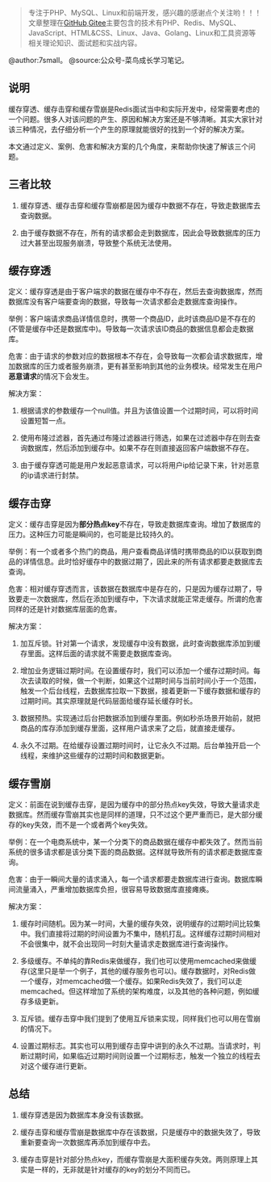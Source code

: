 > 专注于PHP、MySQL、Linux和前端开发，感兴趣的感谢点个关注哟！！！文章整理在[GitHub](https://github.com/7small7),[Gitee](https://gitee.com/bruce_qiq)主要包含的技术有PHP、Redis、MySQL、JavaScript、HTML&CSS、Linux、Java、Golang、Linux和工具资源等相关理论知识、面试题和实战内容。

@author:7small。
@source:公众号-菜鸟成长学习笔记。

## 说明

缓存穿透、缓存击穿和缓存雪崩是Redis面试当中和实际开发中，经常需要考虑的一个问题。很多人对该问题的产生、原因和解决方案还是不够清晰。其实大家针对该三种情况，去仔细分析一个产生的原理就能很好的找到一个好的解决方案。

本文通过定义、案例、危害和解决方案的几个角度，来帮助你快速了解该三个问题。

## 三者比较

1. 缓存穿透、缓存击穿和缓存雪崩都是因为缓存中数据不存在，导致走数据库去查询数据。

2. 由于缓存数据不存在，所有的请求都会走到数据库，因此会导致数据库的压力过大甚至出现服务崩溃，导致整个系统无法使用。

## 缓存穿透

定义：缓存穿透是由于客户端求的数据在缓存中不存在，然后去查询数据库，然而数据库没有客户端要查询的数据，导致每一次请求都会走数据库查询操作。

举例：客户端请求商品详情信息时，携带一个商品ID，此时该商品ID是不存在的(不管是缓存中还是数据库中)。导致每一次请求该ID商品的数据信息都会走数据库。

危害：由于请求的参数对应的数据根本不存在，会导致每一次都会请求数据库，增加数据库的压力或者服务崩溃，更有甚至影响到其他的业务模块。经常发生在用户**恶意请求**的情况下会发生。

解决方案：
1. 根据请求的参数缓存一个null值。并且为该值设置一个过期时间，可以将时间设置短暂一点。

2. 使用布隆过滤器，首先通过布隆过滤器进行筛选，如果在过滤器中存在则去查询数据库，然后添加到缓存中。如果不存在则直接返回客户端数据不存在。

3. 由于缓存穿透可能是用户发起恶意请求，可以将用户ip给记录下来，针对恶意的ip请求进行封禁。

## 缓存击穿

定义：缓存击穿是因为**部分热点key**不存在，导致走数据库查询。增加了数据库的压力。这种压力可能是瞬间的，也可能是比较持久的。

举例：有一个或者多个热门的商品，用户查看商品详情时携带商品的ID以获取到商品的详情信息。此时恰好缓存中的数据过期了，因此来的所有请求都要走数据库去查询。

危害：相对缓存穿透而言，该数据在数据库中是存在的，只是因为缓存过期了，导致要走一次数据库，然后在添加到缓存中，下次请求就能正常走缓存。所谓的危害同样的还是针对数据库层面的危害。

解决方案：
1. 加互斥锁。针对第一个请求，发现缓存中没有数据，此时查询数据库添加到缓存里面。这样后面的请求就不需要走数据库查询。

2. 增加业务逻辑过期时间。在设置缓存时，我们可以添加一个缓存过期时间。每次去读取的时候，做一个判断，如果这个过期时间与当前时间小于一个范围，触发一个后台线程，去数据库拉取一下数据，接着更新一下缓存数据和缓存的过期时间。其实原理就是代码层面给缓存延长缓存时长。

3. 数据预热。实现通过后台把数据添加到缓存里面。例如秒杀场景开始前，就把商品的库存添加到缓存里面，这样用户请求来了之后，就直接走缓存。

4. 永久不过期。在给缓存设置过期时间时，让它永久不过期。后台单独开启一个线程，来维护这些缓存的过期时间和数据更新。

## 缓存雪崩

定义：前面在说到缓存击穿，是因为缓存中的部分热点key失效，导致大量请求走数据库。然而缓存雪崩其实也是同样的道理，只不过这个更严重而已，是大部分缓存的key失效，而不是一个或者两个key失效。

举例：在一个电商系统中，某一个分类下的商品数据在缓存中都失效了。然而当前系统的很多请求都是该分类下面的商品数据。这样就导致所有的请求都走数据库查询。

危害：由于一瞬间大量的请求涌入，每一个请求都要走数据库进行查询。数据库瞬间流量涌入，严重增加数据库负担，很容易导致数据库直接瘫痪。

解决方案：
1. 缓存时间随机。因为某一时间，大量的缓存失效，说明缓存的过期时间比较集中。我们直接将过期的时间设置为不集中，随机打乱。这样缓存过期时间相对不会很集中，就不会出现同一时刻大量请求走数据库进行查询操作。

2. 多级缓存。不单纯的靠Redis来做缓存，我们也可以使用memcached来做缓存(这里只是举一个例子，其他的缓存服务也可以)。缓存数据时，对Redis做一个缓存，对memcached做一个缓存。如果Redis失效了，我们可以走memcached。但这样增加了系统的架构难度，以及其他的各种问题，例如缓存多级更新。

3. 互斥锁。缓存击穿中我们提到了使用互斥锁来实现，同样我们也可以用在雪崩的情况下。

4. 设置过期标志。其实也可以用到缓存击穿中讲到的永久不过期。当请求时，判断过期时间，如果临近过期时间则设置一个过期标志，触发一个独立的线程去对这个缓存进行更新。

## 总结

1. 缓存穿透是因为数据库本身没有该数据。

2. 缓存击穿和缓存雪崩是数据库中存在该数据，只是缓存中的数据失效了，导致重新要查询一次数据库再添加到缓存中去。

3. 缓存击穿是针对部分热点key，而缓存雪崩是大面积缓存失效。两则原理上其实是一样的，无非就是针对缓存的key的划分不同而已。
